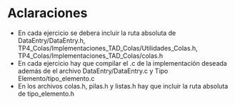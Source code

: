 <h1>Aclaraciones</h1>
<ul>
  <li>En cada ejercicio se debera incluir la ruta absoluta de DataEntry/DataEntry.h, TP4_Colas/Implementaciones_TAD_Colas/Utilidades_Colas.h, TP4_Colas/Implementaciones_TAD_Colas/colas.h</li>
  <li>En cada ejercicio hay que compilar el .c de la implementación deseada además de el archivo DataEntry/DataEntry.c y Tipo Elemento/tipo_elemento.c</li>
  <li>En los archivos colas.h, pilas.h y listas.h hay que incluir la ruta absoluta de tipo_elemento.h </li>
</ul>
